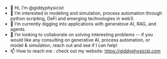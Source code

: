 - 👋 Hi, I’m @giddyphysicist
- 👀 I’m interested in modeling and simulation, process automation through python scripting, DeFi and emerging technologies in web3. 
- 🌱 I’m currently digging into applications with generatove AI, RAG, and agents.
- 💞️ I’m looking to collaborate on solving interesting problems -- if you would like any consulting on generative AI, process automation, or model & simulation, reach out and see if I can help!
- 📫 How to reach me : check out my website: https://giddyphysicist.com

<!---
giddyphysicist/giddyphysicist is a ✨ special ✨ repository because its `README.md` (this file) appears on your GitHub profile.
You can click the Preview link to take a look at your changes.
--->

